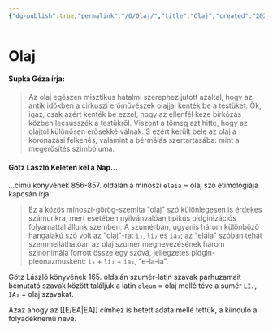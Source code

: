 ```yaml
---
{"dg-publish":true,"permalink":"/O/Olaj/","title":"Olaj","created":"2024-05-10T03:13","updated":"2024-05-10T03:13"}
---
```



# Olaj

#### Supka Géza írja:

> Az olaj egészen misztikus hatalmi szerephez jutott azáltal, hogy az antik időkben a cirkuszi erőművészek olajjal kenték be a testüket. Ők, igaz, csak azért kenték be ezzel, hogy az ellenfél keze birkózás közben lecsússzék a testükről. Viszont a tömeg azt hitte, hogy az olajtól különösen erősekké válnak. S ezért került bele az olaj a koronázási felkenés, valamint a bérmálás szertartásába: mint a megerősítés szimbóluma.  

#### Götz László Keleten kél a Nap...

...című könyvének 856-857. oldalán a minoszi `elaia` = olaj szó etimológiája kapcsán írja:  
> Ez a közös minoszi-görög-szemita "olaj" szó különlegesen is érdekes számunkra, mert esetében nyilvánvalóan tipikus pidginizációs folyamattal állunk szemben. A szumérban, ugyanis három különböző hangalakú szó volt az "olaj"-ra: `i₃`, `li₂` és `ia₃`; az "elaia" szóban tehát szemmelláthatóan az olaj szumér megnevezésének három szinonimája forrott össze egy szóvá, jellegzetes pidgin-pleonazmusként: `i₃` + `li₂` + `ia₃`, "e-la-ia”.  

Götz László könyvének 165. oldalán szumér-latin szavak párhuzamait bemutató szavak között találjuk a latin `oleum` = olaj mellé téve a sumér `LI₂`, `IA₃` = olaj szavakat.  

Azaz ahogy az [[E/EA\|EA]] címhez is betett adata mellé tettük, a kiinduló a folyadéknemű neve.  
  
